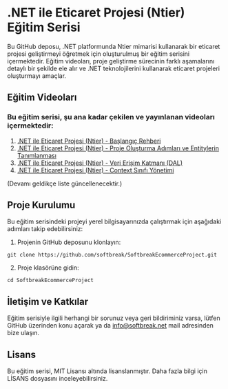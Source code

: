 # .NET ile Eticaret Projesi (Ntier) Eğitim Serisi

Bu GitHub deposu, .NET platformunda Ntier mimarisi kullanarak bir eticaret projesi geliştirmeyi öğretmek için oluşturulmuş bir eğitim serisini içermektedir. Eğitim videoları, proje geliştirme sürecinin farklı aşamalarını detaylı bir şekilde ele alır ve .NET teknolojilerini kullanarak eticaret projeleri oluşturmayı amaçlar.

## Eğitim Videoları

### Bu eğitim serisi, şu ana kadar çekilen ve yayınlanan videoları içermektedir:

1. [.NET ile Eticaret Projesi (Ntier) - Başlangıç Rehberi](https://youtu.be/RtyGbFKLWMY)
2. [.NET ile Eticaret Projesi (Ntier) - Proje Oluşturma Adımları ve Entitylerin Tanımlanması](https://youtu.be/9lA9_ebx9OE)
3. [.NET ile Eticaret Projesi (Ntier) - Veri Erişim Katmanı (DAL)](https://youtu.be/yz2bNrDeBr0)
4. [.NET ile Eticaret Projesi (Ntier) - Context Sınıfı Yönetimi](https://youtu.be/a43IF4ZkiWw)

(Devamı geldikçe liste güncellenecektir.)

## Proje Kurulumu

Bu eğitim serisindeki projeyi yerel bilgisayarınızda çalıştırmak için aşağıdaki adımları takip edebilirsiniz:

1. Projenin GitHub deposunu klonlayın:

```
git clone https://github.com/softbreak/SoftbreakEcommerceProject.git
```

2. Proje klasörüne gidin:

```
cd SoftbreakEcommerceProject
```

## İletişim ve Katkılar

Eğitim serisiyle ilgili herhangi bir sorunuz veya geri bildiriminiz varsa, lütfen GitHub üzerinden konu açarak ya da info@softbreak.net mail adresinden bize ulaşın. 

## Lisans

Bu eğitim serisi, MIT Lisansı altında lisanslanmıştır. Daha fazla bilgi için LİSANS dosyasını inceleyebilirsiniz.

